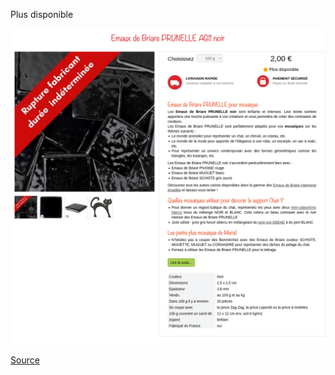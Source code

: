 Plus disponible

![](briare-cotemosaique.png)

[Source](https://www.cotemosaique.com/emaux-de-briare-harmonie-en-vrac/32-mosaique-emaux-briare-prunelle-ag11-noir-3760286710884.html)